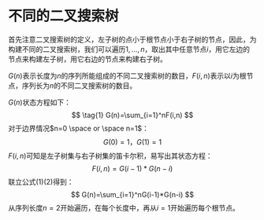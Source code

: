 # 不同的二叉搜索树

首先注意二叉搜索树的定义，左子树的点小于根节点小于右子树的节点，因此，为构建不同的二叉搜索树，我们可以遍历$1,\dots,n$，取出其中任意节点$i$，用它左边的节点来构建左子树，用它右边的节点来构建右子树。

$G(n)$表示长度为$n$的序列所能组成的不同二叉搜索树的数目，$F(i, n)$表示以$i$为根节点，序列长为$n$的不同二叉搜索树的数目。

$G(n)$状态方程如下：
$$
\tag{1}
G(n)=\sum_{i=1}^nF(i,n)
$$
对于边界情况$n=0 \space or \space n=1$：
$$
G(0)=1，G(1)=1
$$
$F(i,n)$可知是左子树集与右子树集的笛卡尔积，易写出其状态方程：
$$
\tag{2}
F(i,n)=G(i-1)*G(n-i)
$$
联立公式$(1)(2)$得到：
$$
G(n)=\sum_{i=1}^nG(i-1)*G(n-i)
$$
从序列长度$n=2$开始遍历，在每个长度中，再从$i=1$开始遍历每个根节点。

